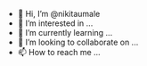 - 👋 Hi, I’m @nikitaumale
- 👀 I’m interested in ...
- 🌱 I’m currently learning ...
- 💞️ I’m looking to collaborate on ...
- 📫 How to reach me ...

<!---
nikitaumale/nikitaumale is a ✨ special ✨ repository because its `README.md` (this file) appears on your GitHub profile.
You can click the Preview link to take a look at your changes.
--->
